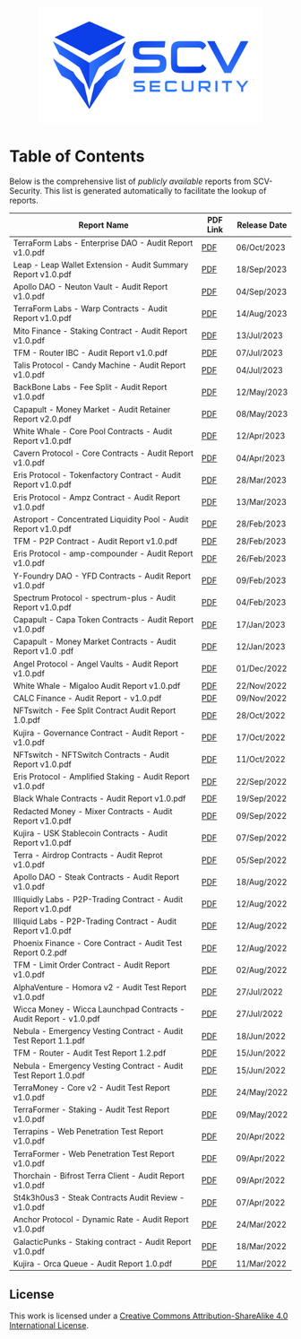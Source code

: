 <p align="center"><img src="https://raw.githubusercontent.com/SCV-Security/branding-logo/main/color/horizontal-color.png" width="400"></p>

# Table of Contents

Below is the comprehensive list of *publicly available* reports from SCV-Security. This list is generated automatically to facilitate the lookup of reports.

| Report Name | PDF Link | Release Date |
| ------ | --- | ---- |
| TerraForm Labs - Enterprise DAO - Audit Report v1.0.pdf | [PDF](https://github.com/SCV-Security/PublicReports/blob/90b30a6f4bf75a6f1c432cdbef68834ffa8bdd50/Enterprise%20DAO%2FTerraForm%20Labs%20-%20Enterprise%20DAO%20-%20Audit%20Report%20v1.0.pdf) | 06/Oct/2023 |
| Leap - Leap Wallet Extension - Audit Summary Report v1.0.pdf | [PDF](https://github.com/SCV-Security/PublicReports/blob/2410684a17f6682313526811ff67d442251ad771/Leap%20Wallet%2FLeap%20-%20Leap%20Wallet%20Extension%20-%20Audit%20Summary%20Report%20v1.0.pdf) | 18/Sep/2023 |
| Apollo DAO - Neuton Vault - Audit Report v1.0.pdf | [PDF](https://github.com/SCV-Security/PublicReports/blob/f78775b2d7c6ce0f554da780e6fbce0b96ebb8d5/CW%2FApolloDAO%2FApollo%20DAO%20-%20Neuton%20Vault%20-%20Audit%20Report%20v1.0.pdf) | 04/Sep/2023 |
| TerraForm Labs - Warp Contracts - Audit Report v1.0.pdf | [PDF](https://github.com/SCV-Security/PublicReports/blob/9b7fe31e4302ac4e3b1e53067d4e6fa397aa6c05/CW%2FWarp%2FTerraForm%20Labs%20-%20Warp%20Contracts%20-%20Audit%20Report%20v1.0.pdf) | 14/Aug/2023 |
| Mito Finance - Staking Contract - Audit Report v1.0.pdf | [PDF](https://github.com/SCV-Security/PublicReports/blob/2a943cafa64a211921aecedafc397677c69b0705/CW%2FMito%20Finance%2FMito%20Finance%20-%20Staking%20Contract%20-%20Audit%20Report%20v1.0.pdf) | 13/Jul/2023 |
| TFM - Router IBC - Audit Report v1.0.pdf | [PDF](https://github.com/SCV-Security/PublicReports/blob/6266d3789b143447f9157627bcf5a48a7c4d06ed/CW%2FTerraFormer%2FTFM%20-%20Router%20IBC%20-%20Audit%20Report%20v1.0.pdf) | 07/Jul/2023 |
| Talis Protocol - Candy Machine - Audit Report v1.0.pdf | [PDF](https://github.com/SCV-Security/PublicReports/blob/73fa8b8a43a2ea581159b1959016f008339bd670/CW%2FTalis%2FTalis%20Protocol%20-%20Candy%20Machine%20-%20Audit%20Report%20v1.0.pdf) | 04/Jul/2023 |
| BackBone Labs - Fee Split - Audit Report v1.0.pdf | [PDF](https://github.com/SCV-Security/PublicReports/blob/3a9585db232865cc0fee349f07ee1bf7b99a6afc/CW%2FBackBone%20Labs%2FBackBone%20Labs%20-%20Fee%20Split%20-%20Audit%20Report%20v1.0.pdf) | 12/May/2023 |
| Capapult - Money Market - Audit Retainer Report v2.0.pdf | [PDF](https://github.com/SCV-Security/PublicReports/blob/07760fcbf79a5990ce14fda58feaa67a09ff1514/CW%2FCapapult%2FCapapult%20-%20Money%20Market%20and%20Private%20Token%20Contracts%20-%20Audit%20Retainer%20Report%20v2.0.pdf) | 08/May/2023 |
| White Whale - Core Pool Contracts - Audit Report v1.0.pdf | [PDF](https://github.com/SCV-Security/PublicReports/blob/a7b54a3a5090f840b326f9f786595af94c90febf/CW%2FWhiteWhale%2FWhite%20Whale%20-%20Core%20Pool%20Contracts%20-%20Audit%20Report%20v1.0.pdf) | 12/Apr/2023 |
| Cavern Protocol - Core Contracts - Audit Report v1.0.pdf | [PDF](https://github.com/SCV-Security/PublicReports/blob/9b7140d31ca90b6d037400f5403bd78ca0a89dab/CW%2FCavern%20Protocol%2FCavern%20Protocol%20-%20Core%20Contracts%20-%20Audit%20Report%20v1.0.pdf) | 04/Apr/2023 |
| Eris Protocol - Tokenfactory Contract - Audit Report v1.0.pdf | [PDF](https://github.com/SCV-Security/PublicReports/blob/c8219131255e82b0ca033881b6e6eb0569822e6e/CW%2FErisProtocol%2FEris%20Protocol%20-%20Tokenfactory%20Contract%20-%20Audit%20Report%20v1.0.pdf) | 28/Mar/2023 |
| Eris Protocol - Ampz Contract - Audit Report v1.0.pdf | [PDF](https://github.com/SCV-Security/PublicReports/blob/3c95dcbdeda322b00ba73d8b5de945595ce296e4/CW%2FErisProtocol%2FEris%20Protocol%20-%20Ampz%20Contract%20-%20Audit%20Report%20v1.0.pdf) | 13/Mar/2023 |
| Astroport - Concentrated Liquidity Pool - Audit Report v1.0.pdf | [PDF](https://github.com/SCV-Security/PublicReports/blob/ccb3f368d14e64d433bf700640fca3c630b07169/CW%2FAstroport%2FAstroport%20-%20Concentrated%20Liquidity%20Pool%20-%20Audit%20Report%20v1.0.pdf) | 28/Feb/2023 |
| TFM - P2P Contract - Audit Report v1.0.pdf | [PDF](https://github.com/SCV-Security/PublicReports/blob/7bcdc6e39e4a1b15186346791d16e8ad4f43f89b/CW%2FTerraFormer%2FTFM%20-%20P2P%20Contract%20-%20Audit%20Report%20v1.0.pdf) | 28/Feb/2023 |
| Eris Protocol - amp-compounder - Audit Report v1.0.pdf | [PDF](https://github.com/SCV-Security/PublicReports/blob/77be0eb8234da07d378d205d7819ea6ec374fa6b/CW%2FErisProtocol%2FEris%20Protocol%20-%20amp-compounder%20-%20Audit%20Report%20v1.0.pdf) | 26/Feb/2023 |
| Y-Foundry DAO - YFD Contracts - Audit Report v1.0.pdf | [PDF](https://github.com/SCV-Security/PublicReports/blob/88005ed9a05e08bd4d022a1286f684106b77d12b/CW%2FY-Foundry%20DAO%2FY-Foundry%20DAO%20-%20YFD%20Contracts%20-%20Audit%20Report%20v1.0.pdf) | 09/Feb/2023 |
| Spectrum Protocol - spectrum-plus - Audit Report v1.0.pdf | [PDF](https://github.com/SCV-Security/PublicReports/blob/5acecb29f4d720facb06e992b4ae85de6abef9f4/CW%2FSpectrumProtocol%2FSpectrum%20Protocol%20-%20spectrum-plus%20-%20Audit%20Report%20v1.0.pdf) | 04/Feb/2023 |
| Capapult - Capa Token Contracts - Audit Report v1.0.pdf | [PDF](https://github.com/SCV-Security/PublicReports/blob/a5ab8cdddbce6bcbc1310242e9c43eb90258fc20/CW%2FCapapult%2FCapapult%20-%20Capa%20Token%20Contracts%20-%20Audit%20Report%20v1.0.pdf) | 17/Jan/2023 |
| Capapult - Money Market Contracts - Audit Report v1.0 .pdf | [PDF](https://github.com/SCV-Security/PublicReports/blob/4f25633755c57c1178f433569824fd7059c2d40b/CW%2FCapapult%2FCapapult%20-%20Money%20Market%20Contracts%20-%20Audit%20Report%20v1.0%20.pdf) | 12/Jan/2023 |
| Angel Protocol - Angel Vaults - Audit Report v1.0.pdf | [PDF](https://github.com/SCV-Security/PublicReports/blob/b5ed042c46afdb95f43f83d6b3302844e9a16632/CW%2FAngelProtocol%2FAngel%20Protocol%20-%20Angel%20Vaults%20-%20Audit%20Report%20v1.0.pdf) | 01/Dec/2022 |
| White Whale - Migaloo Audit Report v1.0.pdf | [PDF](https://github.com/SCV-Security/PublicReports/blob/764143bf893ab598855f5f9876f27d4dfb266dc2/CW%2FWhiteWhale%2FWhite%20Whale%20-%20Migaloo%20Audit%20Report%20v1.0.pdf) | 22/Nov/2022 |
| CALC Finance - Audit Report - v1.0.pdf | [PDF](https://github.com/SCV-Security/PublicReports/blob/dff1429c8f3ccbf961670f7e313437edc57101f9/CW%2FCALC-Finance%2FCALC%20Finance%20-%20Audit%20Report%20-%20v1.0.pdf) | 09/Nov/2022 |
| NFTswitch - Fee Split Contract Audit Report 1.0.pdf | [PDF](https://github.com/SCV-Security/PublicReports/blob/af807c6a51a117b1d6aabedb15dca432a490bd7d/CW%2FNFTswitch%2FNFTswitch%20-%20Fee%20Split%20Contract%20Audit%20Report%201.0.pdf) | 28/Oct/2022 |
| Kujira - Governance Contract - Audit Report - v1.0.pdf | [PDF](https://github.com/SCV-Security/PublicReports/blob/07fd5a5aa6f350b60c11eb81b75e7903d3c22d4a/CW%2FKujira%2FSenate%2FKujira%20-%20Governance%20Contract%20-%20Audit%20Report%20-%20v1.0.pdf) | 17/Oct/2022 |
| NFTswitch - NFTSwitch Contracts - Audit Report v1.0.pdf | [PDF](https://github.com/SCV-Security/PublicReports/blob/6994b000124687442eea656c8cd7d32a5b0e51f4/CW%2FNFTswitch%2FNFTswitch%20-%20NFTSwitch%20Contracts%20-%20Audit%20Report%20v1.0.pdf) | 11/Oct/2022 |
| Eris Protocol - Amplified Staking - Audit Report v1.0.pdf | [PDF](https://github.com/SCV-Security/PublicReports/blob/273ba8aea53c0a472ba4899bdce7521db69fbe3c/CW%2FErisProtocol%2FEris%20Protocol%20-%20Amplified%20Staking%20-%20Audit%20Report%20v1.0.pdf) | 22/Sep/2022 |
| Black Whale Contracts - Audit Report v1.0.pdf | [PDF](https://github.com/SCV-Security/PublicReports/blob/4c367f8da3fcce64b4f94a6a57457c8141a24a58/BlackWhale%2FBlack%20Whale%20Contracts%20-%20Audit%20Report%20v1.0.pdf) | 19/Sep/2022 |
| Redacted Money - Mixer Contracts - Audit Report v1.0.pdf | [PDF](https://github.com/SCV-Security/PublicReports/blob/4e2513bf332d744a33f8517d94ddd1110047ad20/CW%2FRedactedMoney%2FRedacted%20Money%20-%20Mixer%20Contracts%20-%20Audit%20Report%20v1.0.pdf) | 09/Sep/2022 |
| Kujira - USK Stablecoin Contracts - Audit Report v1.0.pdf | [PDF](https://github.com/SCV-Security/PublicReports/blob/0f8657097e78df224e9095ab0295035cd5f0a437/CW%2FKujira%2Fstable-USK%2FKujira%20-%20USK%20Stablecoin%20Contracts%20-%20Audit%20Report%20v1.0.pdf) | 07/Sep/2022 |
| Terra - Airdrop Contracts - Audit Reprot v1.0.pdf | [PDF](https://github.com/SCV-Security/PublicReports/blob/f522b6ecd9684f661cd6bb962f972e138955a4a9/Others%2FTerraMoney%2FTerra%20-%20Airdrop%20Contracts%20-%20Audit%20Reprot%20v1.0.pdf) | 05/Sep/2022 |
| Apollo DAO - Steak Contracts - Audit Report v1.0.pdf | [PDF](https://github.com/SCV-Security/PublicReports/blob/74fe24feb1da36db251336cc23302c75a10beea5/CW%2FApolloDAO%2FApollo%20DAO%20-%20Steak%20Contracts%20-%20Audit%20Report%20v1.0.pdf) | 18/Aug/2022 |
| Illiquidly Labs - P2P-Trading Contract - Audit Report v1.0.pdf | [PDF](https://github.com/SCV-Security/PublicReports/blob/d7f3abf7fbeb6735dab589006005d0cb1cdb4c9f/CW%2FIlliquidly-Labs%2FIlliquidly%20Labs%20-%20P2P-Trading%20Contract%20-%20Audit%20Report%20v1.0.pdf) | 12/Aug/2022 |
| Illiquid Labs - P2P-Trading Contract - Audit Report v1.0.pdf | [PDF](https://github.com/SCV-Security/PublicReports/blob/d7f3abf7fbeb6735dab589006005d0cb1cdb4c9f/CW%2FIlliquid-labs%2FIlliquid%20Labs%20-%20P2P-Trading%20Contract%20-%20Audit%20Report%20v1.0.pdf) | 12/Aug/2022 |
| Phoenix Finance - Core Contract - Audit Test Report 0.2.pdf | [PDF](https://github.com/SCV-Security/PublicReports/blob/7c86fdf09e3f1e19017e9490b4fd35f3b7e7c0f7/CW%2FPhoenixFinance%2FPhoenix%20Finance%20-%20Core%20Contract%20-%20Audit%20Test%20Report%200.2.pdf) | 12/Aug/2022 |
| TFM - Limit Order Contract - Audit Report v1.0.pdf | [PDF](https://github.com/SCV-Security/PublicReports/blob/018f13644e1d69a8aa29257773e2d9600a135364/CW%2FTerraFormer%2FTFM%20-%20Limit%20Order%20Contract%20-%20Audit%20Report%20v1.0.pdf) | 02/Aug/2022 |
| AlphaVenture - Homora v2 -  Audit Test Report v1.0.pdf | [PDF](https://github.com/SCV-Security/PublicReports/blob/99602af0c4070e554e4eee969bc9889365d3e953/CW%2FAlphaFinance%2FAlphaVenture%20-%20Homora%20v2%20-%20%20Audit%20Test%20Report%20v1.0.pdf) | 27/Jul/2022 |
| Wicca Money - Wicca Launchpad Contracts - Audit Report - v1.0.pdf | [PDF](https://github.com/SCV-Security/PublicReports/blob/43457dd708ce802ed5b7c0fd41464b4efea991ae/CW%2FWiccaMoney%2FWicca%20Money%20-%20Wicca%20Launchpad%20Contracts%20-%20Audit%20Report%20-%20v1.0.pdf) | 27/Jul/2022 |
| Nebula - Emergency Vesting Contract - Audit Test Report 1.1.pdf | [PDF](https://github.com/SCV-Security/PublicReports/blob/86efce4d3dc722b5fb89bd4ba04a98ed1d2a94ac/CW%2FNebulaProtocol%2FNebula%20-%20Emergency%20Vesting%20Contract%20-%20Audit%20Test%20Report%201.1.pdf) | 18/Jun/2022 |
| TFM - Router - Audit Test Report 1.2.pdf | [PDF](https://github.com/SCV-Security/PublicReports/blob/a6bc5a6bd35db9b4c29a7b8ee00e74bf10c716e5/CW%2FTerraFormer%2FTFM%20-%20Router%20-%20Audit%20Test%20Report%201.2.pdf) | 15/Jun/2022 |
| Nebula - Emergency Vesting Contract - Audit Test Report 1.0.pdf | [PDF](https://github.com/SCV-Security/PublicReports/blob/5720bb53b35d580ab3c3e1effdb51865077c1bab/CW%2FNebulaProtocol%2FNebula%20-%20Emergency%20Vesting%20Contract%20-%20Audit%20Test%20Report%201.0.pdf) | 15/Jun/2022 |
| TerraMoney - Core v2 - Audit Test Report v1.0.pdf | [PDF](https://github.com/SCV-Security/PublicReports/blob/32b4b9f027050925df41c885306089b7327f6c1b/Others%2FTerraMoney%2FTerraMoney%20-%20Core%20v2%20-%20Audit%20Test%20Report%20v1.0.pdf) | 24/May/2022 |
| TerraFormer - Staking - Audit Test Report v1.0.pdf | [PDF](https://github.com/SCV-Security/PublicReports/blob/f6ea9fef17828c84c188995bf7ce93265a1cad54/CW%2FTerraFormer%2FTerraFormer%20-%20Staking%20-%20Audit%20Test%20Report%20v1.0.pdf) | 09/May/2022 |
| Terrapins - Web Penetration Test Report v1.0.pdf | [PDF](https://github.com/SCV-Security/PublicReports/blob/c73c613a92ae28f212814d7f6b82c1103f573c01/Pentest%2FTerrapins%2FTerrapins%20-%20Web%20Penetration%20Test%20Report%20v1.0.pdf) | 20/Apr/2022 |
| TerraFormer - Web Penetration Test Report v1.0.pdf | [PDF](https://github.com/SCV-Security/PublicReports/blob/c156c53ac6393ada333df0104cb60bbf608ee49c/Pentest%2FTerraFormer%2FTerraFormer%20-%20Web%20Penetration%20Test%20Report%20v1.0.pdf) | 09/Apr/2022 |
| Thorchain - Bifrost Terra Client - Audit Report v1.0.pdf | [PDF](https://github.com/SCV-Security/PublicReports/blob/db16fe63453c558299cf1eae8ac1424434374acc/Others%2FThorchain%2FThorchain%20-%20Bifrost%20Terra%20Client%20-%20Audit%20Report%20v1.0.pdf) | 09/Apr/2022 |
| St4k3h0us3 - Steak Contracts Audit Review -  v1.0.pdf | [PDF](https://github.com/SCV-Security/PublicReports/blob/6df8b5a6ba7aaf9a043016c1bb7050fd8281efcd/CW%2FSt4k3h0us3%2FSt4k3h0us3%20-%20Steak%20Contracts%20Audit%20Review%20-%20%20v1.0.pdf) | 07/Apr/2022 |
| Anchor Protocol - Dynamic Rate - Audit Report v1.0.pdf | [PDF](https://github.com/SCV-Security/PublicReports/blob/17a7bedb7db78fa58d6cc8811c31ac0c229aed37/CW%2FAnchorProtocol%2FAnchor%20Protocol%20-%20Dynamic%20Rate%20-%20Audit%20Report%20v1.0.pdf) | 24/Mar/2022 |
| GalacticPunks - Staking contract - Audit Report v1.0.pdf | [PDF](https://github.com/SCV-Security/PublicReports/blob/e7a5d7950d5c3d51ec3bfae6263cdb7d65f15abe/CW%2FGalacticPunk%2FGalacticPunks%20-%20Staking%20contract%20-%20Audit%20Report%20v1.0.pdf) | 18/Mar/2022 |
| Kujira - Orca Queue - Audit Report 1.0.pdf | [PDF](https://github.com/SCV-Security/PublicReports/blob/4dc8ac66bfe6312899b317ba5abbb473debf313f/CW%2FKujira%2FOrcaQueue%2FKujira%20-%20Orca%20Queue%20-%20Audit%20Report%201.0.pdf) | 11/Mar/2022 |

## License 
This work is licensed under a [Creative Commons Attribution-ShareAlike 4.0 International License](https://creativecommons.org/licenses/by-sa/4.0/).